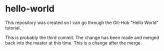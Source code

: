# hello-world

This repository was created so I can go through the Git-Hub "Hello World" tutorial.

This is probably the third commit.
The change has been made and merged back into the master at this time.
This is a change after the merge.
